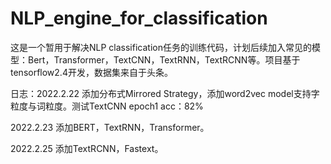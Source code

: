 # NLP_engine_for_classification
这是一个暂用于解决NLP classification任务的训练代码，计划后续加入常见的模型：Bert，Transformer，TextCNN，TextRNN，TextRCNN等。项目基于tensorflow2.4开发，数据集来自于头条。

日志：2022.2.22 添加分布式Mirrored Strategy，添加word2vec model支持字粒度与词粒度。测试TextCNN epoch1 acc：82%

2022.2.23 添加BERT，TextRNN，Transformer。

2022.2.25 添加TextRCNN，Fastext。
